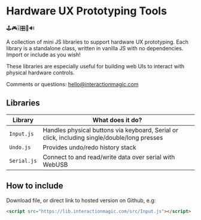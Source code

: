 # Hardware UX Prototyping Tools

🕹️🎮🎚️🎛️🎹🔊 

A collection of mini JS libraries to support hardware UX prototyping. Each library is a standalone class, written in vanilla JS with no dependencies. Import or include as you wish!

These libraries are especially useful for building web UIs to interact with physical hardware controls.

Comments or questions: hello@interactionmagic.com 

## Libraries

| Library | What does it do? |
| --- | --- |
| `Input.js` | Handles physical buttons via keyboard, Serial or click, including single/double/long presses |
| `Undo.js` | Provides undo/redo history stack | 
| `Serial.js` | Connect to and read/write data over serial with WebUSB |

## How to include

Download file, or direct link to hosted version on Github, e.g:

```html
<script src="https://lib.interactionmagic.com/src/Input.js"></script>
```